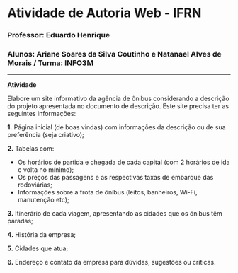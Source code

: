 # Atividade de Autoria Web - IFRN
### Professor: Eduardo Henrique
### Alunos: Ariane Soares da Silva Coutinho e Natanael Alves de Morais / Turma: INFO3M
---
**Atividade**

Elabore um site informativo da agência de ônibus
considerando a descrição do projeto apresentada no documento de descrição. Este site precisa ter as seguintes informações:

**1.** Página inicial (de boas vindas) com informações da descrição ou de sua
preferência (seja criativo);

**2.** Tabelas com:
  * Os horários de partida e chegada de cada capital (com 2 horários de
ida e volta no mínimo);
  * Os preços das passagens e as respectivas taxas de embarque das
rodoviárias;
  * Informações sobre a frota de ônibus (leitos, banheiros, Wi-Fi,
manutenção etc);

**3.** Itinerário de cada viagem, apresentando as cidades que os ônibus têm
paradas;

**4.** História da empresa;

**5.** Cidades que atua;

**6.** Endereço e contato da empresa para dúvidas, sugestões ou críticas.
